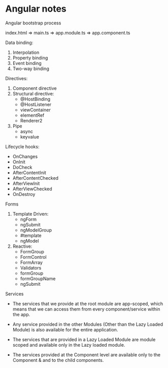 # Angular notes

Angular bootstrap process

index.html => main.ts => app.module.ts => app.component.ts

Data binding:

1. Interpolation
2. Property binding
3. Event binding
4. Two-way binding

Directives:

1. Component directive
2. Structural directive:
   - @HostBinding
   - @HostListener
   - viewContainer
   - elementRef
   - Renderer2
3. Pipe
   - async
   - keyvalue

Lifecycle hooks:
   - OnChanges
   - OnInit
   - DoCheck
   - AfterContentInit
   - AfterContentChecked
   - AfterViewInit
   - AfterViewChecked
   - OnDestroy

Forms
   1. Template Driven:
      - ngForm
      - ngSubmit
      - ngModelGroup
      - #template
      - ngModel
   2. Reactive:
        - FormGroup
        - FormControl
        - FormArray
        - Validators
        - formGroup
        - formGroupName
        - ngSubmit

Services

- The services that we provide at the root module are app-scoped, which means that we can access them from every component/service within the app.

- Any service provided in the other Modules (Other than the Lazy Loaded Module) is also available for the entire application.

- The services that are provided in a Lazy Loaded Module are module scoped and available only in the Lazy loaded module.

- The services provided at the Component level are available only to the Component & and to the child components.
    
